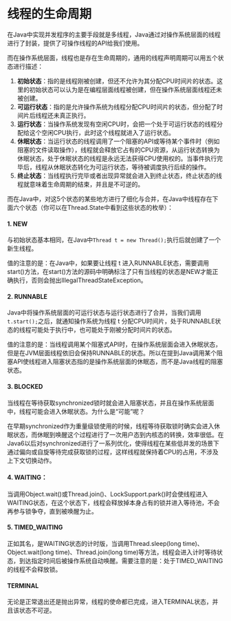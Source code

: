 # 线程的生命周期

在Java中实现并发程序的主要手段就是多线程，Java通过对操作系统层面的线程进行了封装，提供了可操作线程的API给我们使用。  

而在操作系统层面，线程也是存在生命周期的，通用的线程声明周期可以用五个状态进行描述：
1. **初始状态**：指的是线程刚被创建，但还不允许为其分配CPU时间片的状态。这里的初始状态可以认为是在编程层面线程被创建，但在操作系统层面线程还未被创建。
2. **可运行状态**：指的是允许操作系统为线程分配CPU时间片的状态，但分配了时间片后线程还未真正执行。
3. **运行状态**：当操作系统发现有空闲CPU时，会把一个处于可运行状态的线程分配给这个空闲CPU执行，此时这个线程就进入了运行状态。
4. **休眠状态**：当运行状态的线程调用了一个阻塞的API或等待某个事件时（例如阻塞的文件读取操作），线程就会释放它占有的CPU资源，从运行状态转换为休眠状态，处于休眠状态的线程是永远无法获得CPU使用权的。当事件执行完毕后，线程从休眠状态转化为可运行状态，等待被调度执行后续的操作。
5. **终止状态**：当线程执行完毕或者出现异常就会进入到终止状态，终止状态的线程就意味着生命周期的结束，并且是不可逆的。

而在Java中，对这5个状态的某些地方进行了细化与合并，在Java中线程存在下面六个状态（你可以在Thread.State中看到这些状态的枚举）：

#### 1. NEW
与初始状态基本相同，在Java中```Thread t = new Thread();```执行后就创建了一个新生线程。

值的注意的是：在Java中，如果要让线程 t 进入RUNNABLE状态，需要调用start()方法，在start()方法的源码中明确标注了只有当线程的状态是NEW才能正确执行，否则会抛出IllegalThreadStateException。

#### 2. RUNNABLE

Java中将操作系统层面的可运行状态与运行状态进行了合并，当我们调用```t.start();```之后，就通知操作系统为线程 t 分配CPU时间片，处于RUNNABLE状态的线程可能处于执行中，也可能处于刚被分配时间片的状态。

值的注意的是：当线程调用某个阻塞式API时，在操作系统层面会进入休眠状态，但是在JVM层面线程依旧会保持RUNNABLE的状态。所以在提到Java调用某个阻塞API使线程进入阻塞状态指的是操作系统层面的休眠态，而不是Java线程的阻塞状态。

####  3. BLOCKED

当线程在等待获取synchronized锁时就会进入阻塞状态，并且在操作系统层面中，线程可能会进入休眠状态。为什么是“可能”呢？  

在早期synchronized作为重量级锁使用的时候，线程等待获取锁时确实会进入休眠状态，而休眠到唤醒这个过程进行了一次用户态到内核态的转换，效率很低。在Java6以后对synchronized进行了一系列优化，使得线程在某些低并发的场景下通过偏向或自旋等待完成获取锁的过程，这样线程就保持着CPU的占用，不涉及上下文切换动作。

####  4. WAITING：

当调用Object.wait()或Thread.join()、LockSupport.park()时会使线程进入WAITING状态，在这个状态下，线程会释放掉本身占有的锁并进入等待池，不会再参与锁争夺，直到被唤醒为止。

#### 5. TIMED_WAITING

正如其名，是WAITING状态的计时版，当调用Thread.sleep(long time)、Object.wait(long time)、Thread.join(long time)等方法，线程会进入计时等待状态，到达指定时间后被操作系统自动唤醒。需要注意的是：处于TIMED_WAITING的线程不会释放锁。

#### TERMINAL
无论是正常退出还是抛出异常，线程的使命都已完成，进入TERMINAL状态，并且该状态不可逆。
